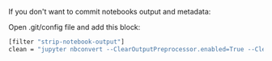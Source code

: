 If you don't want to commit notebooks output and metadata:

Open .git/config file and add this block:

```bash
[filter "strip-notebook-output"]
clean = "jupyter nbconvert --ClearOutputPreprocessor.enabled=True --ClearMetadataPreprocessor.enabled=True --to=notebook --stdin --stdout --log-level=ERROR"
```
